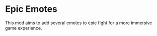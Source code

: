 # Epic Emotes
This mod aims to add several emotes to epic fight for a more immersive game experience.
